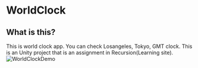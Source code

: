 # WorldClock
## What is this? ##
This is world clock app. You can check Losangeles, Tokyo, GMT clock.
This is an Unity project that is an assignment in Recursion(Learning site).
![WorldClockDemo](https://user-images.githubusercontent.com/69419077/220021153-79048fe5-353b-49c5-80e0-56027b09438f.gif)
